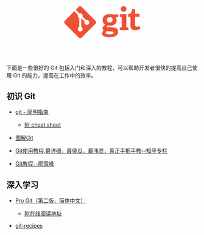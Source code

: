 <div style="text-align: center;padding-bottom: 50px">
  <img src="./images/Git-Logo.png" width="200 "> 
</div>

下面是一些很好的 Git 包括入门和深入的教程，可以帮助开发者很快的提高自己使用 Git 的能力，提高在工作中的效率。

## 初识 Git

- [git - 简明指南](https://rogerdudler.github.io/git-guide/index.zh.html)
  - [附 cheat sheet](./files/git_cheat_sheet.pdf)  
- [图解Git](https://marklodato.github.io/visual-git-guide/index-zh-cn.html)

- [Git使用教程,最详细，最傻瓜，最浅显，真正手把手教--知乎专栏](https://zhuanlan.zhihu.com/p/30044692)
- [Git教程--廖雪峰](https://www.liaoxuefeng.com/wiki/0013739516305929606dd18361248578c67b8067c8c017b000)


## 深入学习


- [Pro Git（第二版，简体中文）](https://github.com/progit/progit2-zh)
  - [附在线阅读地址](https://git-scm.com/book/zh/v2)  
  
- [git-recipes](https://github.com/geeeeeeeeek/git-recipes/wiki)